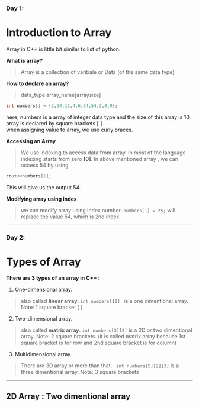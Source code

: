 
###  Day 1:
# Introduction to Array 

Array in C++ is little bit similar to list of python.  

**What is array?**  

> Array is a collection of varibale or Data (of the same data type)

**How to declare an array?**  

> data_type array_name[arraysize]

```c++
int numbers[] = {2,54,12,4,6,34,54,3,8,9};
```
here, numbers is a array of integer data type and the size of this array is 10. array is declared by square brackets [ ]  
when assigning value to array, we use curly braces.

**Accessing an Array**

> We use indexing to access data from array. in most of the language indexing starts from zero **[0]**. In above mentioned array , we can access 54 by using 

```c++ 
cout<<numbers[1];
```
This will give us the output 54.  

**Modifying array using index**
> we can modify array using index number. `numbers[1] = 25;` will replace the value 54, which is 2nd index.
 

___

###  Day 2:

# Types of Array 

**There are 3 types of an array in C++ :**  
1. One-dimensional array. 
> also called **linear array**. `int numbers[10] ` is a one dimentional array. Note: 1 square bracket [ ]
2. Two-dimensional array.
> also called **matrix array**. ` int numbers[3][2] ` is a 2D or two dimentional array. Note: 2 square brackets. (it is called matrix array because 1st square bracket is for row and 2nd square bracket is for column)
3. Multidimensional array. 
> There are 3D array or more than that. ` int numbers[5][2][3]` is a three dimentional array. Note: 3 square brackets

---

## 2D Array : Two dimentional array



